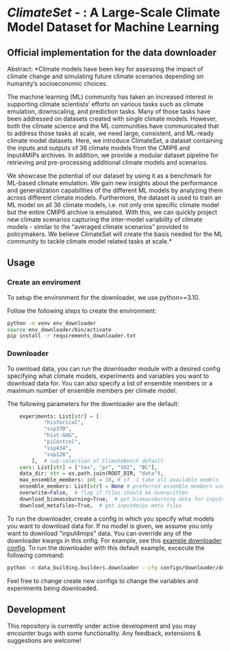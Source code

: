 # ***ClimateSet*** - : A Large-Scale Climate Model Dataset for Machine Learning

## Official implementation for the data downloader

Abstract: *Climate models have been key for assessing the impact of climate change and simulating future climate scenarios depending on humanity’s socioeconomic choices.

The machine learning (ML) community has taken an increased interest in supporting climate scientists’ efforts on various tasks such as climate emulation, downscaling, and prediction tasks. Many of those tasks have been addressed on datasets created with single climate models. However, both the climate science and the ML communities have communicated that to address those tasks at scale, we need large, consistent, and ML-ready climate model datasets. Here, we introduce ClimateSet, a dataset containing the inputs and outputs of 36 climate models from the CMIP6 and Input4MIPs archives. In addition, we provide a modular dataset pipeline for retrieving and pre-processing additional climate models and scenarios. 

We showcase the potential of our dataset by using it as a benchmark for ML-based climate emulation. We gain new insights about the performance and generalization capabilities of the different ML models by analyzing them across different climate models. Furthermore, the dataset is used to train an ML model on all 36 climate models, i.e. not only one specific climate model but the entire CMIP6 archive is emulated. With this, we can quickly project new climate scenarios capturing the inter-model variability of climate models - similar to the “averaged climate scenarios” provided to policymakers. We believe ClimateSet will create the basis needed for the ML community to tackle climate model related tasks at scale.*

## Usage 
### Create an enviroment

To setup the environment for the downloader, we use python>=3.10. 

Follow the following steps to create the environment:

```bash
python -m venv env_downloader
source env_downloader/bin/activate
pip install -r requirements_downloader.txt
```

### Downloader

To ownload data, you can run the downloader module with a desired config specifying what climate models, experiments and variables you want to download data for.
You can also specify a list of ensemble members or a maximum number of ensemble members per climate model. 

The following parameters for the downloader are the default:

```python
    experiments: List[str] = [
            "historical",
            "ssp370",
            "hist-GHG",
            "piControl",
            "ssp434",
            "ssp126",
        ],  # sub-selection of ClimateBench default
    vars: List[str] = ["tas", "pr", "SO2", "BC"],
    data_dir: str = os.path.join(ROOT_DIR, "data"),
    max_ensemble_members: int = 10, # if -1 take all available models
    ensemble_members: List[str] = None # preferred ensemble members used, if None not considered
    overwrite=False,  # flag if files should be overwritten
    download_biomassburning=True,  # get biomassburning data for input4mips
    download_metafiles=True,  # get input4mips meta files

```

To run the downloader, create a config in which you specify what models you want to download data for. If no model is given, we assume you only want to download "input4mips" data.
You can override any of the downloader kwargs in this onfig.
For example, see this [example downloader config](configs/downloader/default_config.yaml).
To run the downloader with this default example, excecute the following command:

 ```bash
 python -m data_building.builders.downloader --cfg configs/downloader/default_config.yaml
 ``` 

Feel free to change create new configs to change the variables and experiments being downloaded.


## Development

This repository is currently under active development and you may encounter bugs with some functionality. 
Any feedback, extensions & suggestions are welcome!
